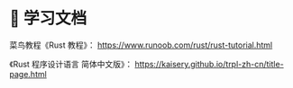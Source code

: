 # 📖 学习文档
菜鸟教程《Rust 教程》：
https://www.runoob.com/rust/rust-tutorial.html

《Rust 程序设计语言 简体中文版》：
https://kaisery.github.io/trpl-zh-cn/title-page.html
